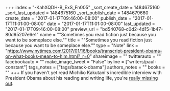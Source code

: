 +++
index = "-KahXQDH-B_ExS_Fn005"
_sort_create_date = 1484675160
_sort_last_updated = 1484675160
_sort_publish_date = 1484679660
create_date = "2017-01-17T09:46:00-08:00"
publish_date = "2017-01-17T11:01:00-08:00"
date = "2017-01-17T11:01:00-08:00"
last_updated = "2017-01-17T09:46:00-08:00"
preview_url = "bd540768-c0d2-4d15-1b47-80d95207e6e1"
name = "\"Sometimes you read fiction just because you want to be someplace else.\""
title = "\"Sometimes you read fiction just because you want to be someplace else.\""
type = "Note"
link = "https://www.nytimes.com/2017/01/16/books/transcript-president-obama-on-what-books-mean-to-him.html?_r=0"
shareimage = ""
twitterauto = ""
facebookauto = ""
make_image_tweet = "False"
byline = ["writers/paul-constant"]
tags_notes = ["tags/barack-obama"]
authors_notes = ""
books = ""
+++
If you haven't yet read Michiko Kakutani's incredible interview with President Obama about his reading and writing life, you're [really missing out](https://www.nytimes.com/2017/01/16/books/transcript-president-obama-on-what-books-mean-to-him.html?_r=0).